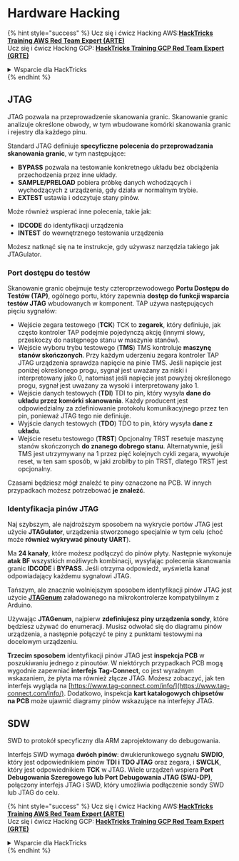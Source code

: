 # Hardware Hacking

{% hint style="success" %}
Ucz się i ćwicz Hacking AWS:<img src="/.gitbook/assets/arte.png" alt="" data-size="line">[**HackTricks Training AWS Red Team Expert (ARTE)**](https://training.hacktricks.xyz/courses/arte)<img src="/.gitbook/assets/arte.png" alt="" data-size="line">\
Ucz się i ćwicz Hacking GCP: <img src="/.gitbook/assets/grte.png" alt="" data-size="line">[**HackTricks Training GCP Red Team Expert (GRTE)**<img src="/.gitbook/assets/grte.png" alt="" data-size="line">](https://training.hacktricks.xyz/courses/grte)

<details>

<summary>Wsparcie dla HackTricks</summary>

* Sprawdź [**plany subskrypcyjne**](https://github.com/sponsors/carlospolop)!
* **Dołącz do** 💬 [**grupy Discord**](https://discord.gg/hRep4RUj7f) lub [**grupy telegram**](https://t.me/peass) lub **śledź** nas na **Twitterze** 🐦 [**@hacktricks\_live**](https://twitter.com/hacktricks\_live)**.**
* **Podziel się trikami hackingowymi, przesyłając PR-y do** [**HackTricks**](https://github.com/carlospolop/hacktricks) i [**HackTricks Cloud**](https://github.com/carlospolop/hacktricks-cloud) repozytoriów github.

</details>
{% endhint %}

## JTAG

JTAG pozwala na przeprowadzenie skanowania granic. Skanowanie granic analizuje określone obwody, w tym wbudowane komórki skanowania granic i rejestry dla każdego pinu.

Standard JTAG definiuje **specyficzne polecenia do przeprowadzania skanowania granic**, w tym następujące:

* **BYPASS** pozwala na testowanie konkretnego układu bez obciążenia przechodzenia przez inne układy.
* **SAMPLE/PRELOAD** pobiera próbkę danych wchodzących i wychodzących z urządzenia, gdy działa w normalnym trybie.
* **EXTEST** ustawia i odczytuje stany pinów.

Może również wspierać inne polecenia, takie jak:

* **IDCODE** do identyfikacji urządzenia
* **INTEST** do wewnętrznego testowania urządzenia

Możesz natknąć się na te instrukcje, gdy używasz narzędzia takiego jak JTAGulator.

### Port dostępu do testów

Skanowanie granic obejmuje testy czteroprzewodowego **Portu Dostępu do Testów (TAP)**, ogólnego portu, który zapewnia **dostęp do funkcji wsparcia testów JTAG** wbudowanych w komponent. TAP używa następujących pięciu sygnałów:

* Wejście zegara testowego (**TCK**) TCK to **zegarek**, który definiuje, jak często kontroler TAP podejmie pojedynczą akcję (innymi słowy, przeskoczy do następnego stanu w maszynie stanów).
* Wejście wyboru trybu testowego (**TMS**) TMS kontroluje **maszynę stanów skończonych**. Przy każdym uderzeniu zegara kontroler TAP JTAG urządzenia sprawdza napięcie na pinie TMS. Jeśli napięcie jest poniżej określonego progu, sygnał jest uważany za niski i interpretowany jako 0, natomiast jeśli napięcie jest powyżej określonego progu, sygnał jest uważany za wysoki i interpretowany jako 1.
* Wejście danych testowych (**TDI**) TDI to pin, który wysyła **dane do układu przez komórki skanowania**. Każdy producent jest odpowiedzialny za zdefiniowanie protokołu komunikacyjnego przez ten pin, ponieważ JTAG tego nie definiuje.
* Wyjście danych testowych (**TDO**) TDO to pin, który wysyła **dane z układu**.
* Wejście resetu testowego (**TRST**) Opcjonalny TRST resetuje maszynę stanów skończonych **do znanego dobrego stanu**. Alternatywnie, jeśli TMS jest utrzymywany na 1 przez pięć kolejnych cykli zegara, wywołuje reset, w ten sam sposób, w jaki zrobiłby to pin TRST, dlatego TRST jest opcjonalny.

Czasami będziesz mógł znaleźć te piny oznaczone na PCB. W innych przypadkach możesz potrzebować **je znaleźć**.

### Identyfikacja pinów JTAG

Naj szybszym, ale najdroższym sposobem na wykrycie portów JTAG jest użycie **JTAGulator**, urządzenia stworzonego specjalnie w tym celu (choć może **również wykrywać pinouty UART**).

Ma **24 kanały**, które możesz podłączyć do pinów płyty. Następnie wykonuje **atak BF** wszystkich możliwych kombinacji, wysyłając polecenia skanowania granic **IDCODE** i **BYPASS**. Jeśli otrzyma odpowiedź, wyświetla kanał odpowiadający każdemu sygnałowi JTAG.

Tańszym, ale znacznie wolniejszym sposobem identyfikacji pinów JTAG jest użycie [**JTAGenum**](https://github.com/cyphunk/JTAGenum/) załadowanego na mikrokontrolerze kompatybilnym z Arduino.

Używając **JTAGenum**, najpierw **zdefiniujesz piny urządzenia sondy**, które będziesz używać do enumeracji. Musisz odwołać się do diagramu pinów urządzenia, a następnie połączyć te piny z punktami testowymi na docelowym urządzeniu.

**Trzecim sposobem** identyfikacji pinów JTAG jest **inspekcja PCB** w poszukiwaniu jednego z pinoutów. W niektórych przypadkach PCB mogą wygodnie zapewniać **interfejs Tag-Connect**, co jest wyraźnym wskazaniem, że płyta ma również złącze JTAG. Możesz zobaczyć, jak ten interfejs wygląda na [https://www.tag-connect.com/info/](https://www.tag-connect.com/info/). Dodatkowo, inspekcja **kart katalogowych chipsetów na PCB** może ujawnić diagramy pinów wskazujące na interfejsy JTAG.

## SDW

SWD to protokół specyficzny dla ARM zaprojektowany do debugowania.

Interfejs SWD wymaga **dwóch pinów**: dwukierunkowego sygnału **SWDIO**, który jest odpowiednikiem pinów **TDI i TDO JTAG** oraz zegara, i **SWCLK**, który jest odpowiednikiem **TCK** w JTAG. Wiele urządzeń wspiera **Port Debugowania Szeregowego lub Port Debugowania JTAG (SWJ-DP)**, połączony interfejs JTAG i SWD, który umożliwia podłączenie sondy SWD lub JTAG do celu.

{% hint style="success" %}
Ucz się i ćwicz Hacking AWS:<img src="/.gitbook/assets/arte.png" alt="" data-size="line">[**HackTricks Training AWS Red Team Expert (ARTE)**](https://training.hacktricks.xyz/courses/arte)<img src="/.gitbook/assets/arte.png" alt="" data-size="line">\
Ucz się i ćwicz Hacking GCP: <img src="/.gitbook/assets/grte.png" alt="" data-size="line">[**HackTricks Training GCP Red Team Expert (GRTE)**<img src="/.gitbook/assets/grte.png" alt="" data-size="line">](https://training.hacktricks.xyz/courses/grte)

<details>

<summary>Wsparcie dla HackTricks</summary>

* Sprawdź [**plany subskrypcyjne**](https://github.com/sponsors/carlospolop)!
* **Dołącz do** 💬 [**grupy Discord**](https://discord.gg/hRep4RUj7f) lub [**grupy telegram**](https://t.me/peass) lub **śledź** nas na **Twitterze** 🐦 [**@hacktricks\_live**](https://twitter.com/hacktricks\_live)**.**
* **Podziel się trikami hackingowymi, przesyłając PR-y do** [**HackTricks**](https://github.com/carlospolop/hacktricks) i [**HackTricks Cloud**](https://github.com/carlospolop/hacktricks-cloud) repozytoriów github.

</details>
{% endhint %}
